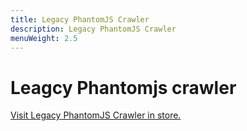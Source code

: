 ```yaml
---
title: Legacy PhantomJS Crawler
description: Legacy PhantomJS Crawler
menuWeight: 2.5
---
```


# [](#legacy-phantomjs-crawler)Leagcy Phantomjs crawler

[Visit Legacy PhantomJS Crawler in store.](https://apify.com/apify/legacy-phantomjs-crawler)
